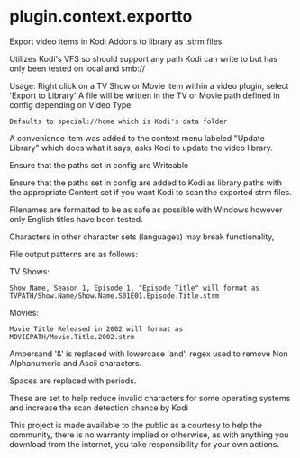 # plugin.context.exportto

Export video items in Kodi Addons to library as .strm files.

Utilizes Kodi's VFS so should support any path Kodi can write to but has only been tested on local and smb://

Usage:
  Right click on a TV Show or Movie item within a video plugin, select 'Export to Library'
  A file will be written in the TV or Movie path defined in config depending on Video Type
  
    Defaults to special://home which is Kodi's data folder
   
   A convenience item was added to the context menu labeled "Update Library" which does what it says, asks Kodi to update the video library.
   
   Ensure that the paths set in config are Writeable
   
   Ensure that the paths set in config are added to Kodi as library paths with the appropriate Content set if you want Kodi to scan the exported strm files.
   
Filenames are formatted to be as safe as possible with Windows however only English titles have been tested.
  
  Characters in other character sets (languages) may break functionality,
  
File output patterns are as follows:

  TV Shows:
  
    Show Name, Season 1, Episode 1, "Episode Title" will format as TVPATH/Show.Name/Show.Name.S01E01.Episode.Title.strm
  Movies:
  
    Movie Title Released in 2002 will format as MOVIEPATH/Movie.Title.2002.strm
    
  Ampersand '&' is replaced with lowercase 'and', regex used to remove Non Alphanumeric and Ascii characters.
  
  Spaces are replaced with periods.
  
  These are set to help reduce invalid characters for some operating systems and increase the scan detection chance by Kodi
  
This project is made available to the public as a courtesy to help the community, there is no warranty implied or otherwise, as with anything
  you download from the internet, you take responsibility for your own actions.
